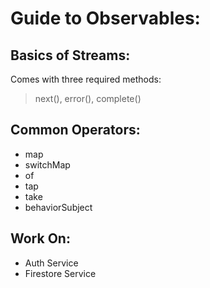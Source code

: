 # Guide to Observables:

## Basics of Streams:
Comes with three required methods: 
>next(), 
>error(), 
>complete()



## Common Operators:
- map
- switchMap
- of
- tap
- take
- behaviorSubject



## Work On:
- Auth Service
- Firestore Service
